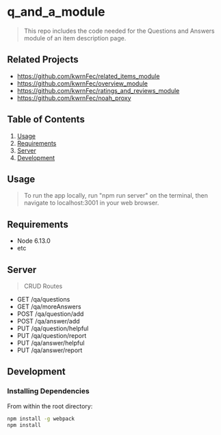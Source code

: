# q_and_a_module

> This repo includes the code needed for the Questions and Answers module of an item description page.

## Related Projects

  - https://github.com/kwrnFec/related_items_module
  - https://github.com/kwrnFec/overview_module
  - https://github.com/kwrnFec/ratings_and_reviews_module
  - https://github.com/kwrnFec/noah_proxy

## Table of Contents

1. [Usage](#Usage)
1. [Requirements](#requirements)
1. [Server](#server)
1. [Development](#development)

## Usage

> To run the app locally, run "npm run server" on the terminal, then
  navigate to localhost:3001 in your web browser.

## Requirements

- Node 6.13.0
- etc

## Server

> CRUD Routes
  - GET /qa/questions
  - GET /qa/moreAnswers
  - POST /qa/question/add
  - POST /qa/answer/add
  - PUT /qa/question/helpful
  - PUT /qa/question/report
  - PUT /qa/answer/helpful
  - PUT /qa/answer/report

## Development

### Installing Dependencies

From within the root directory:

```sh
npm install -g webpack
npm install
```

